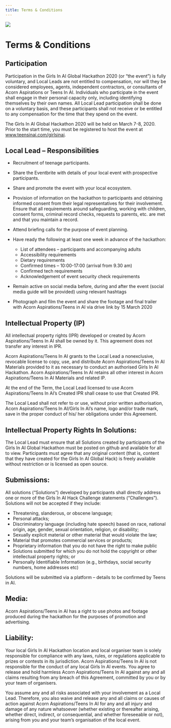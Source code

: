 ```yaml
---
title: Terms & Conditions
---
```

![](/images/girls-in-ai-header.png)

# Terms & Conditions

## Participation

Participation in the Girls In AI Global Hackathon 2020 (or “the event”) is fully voluntary, and Local Leads are not entitled to compensation, nor will they be considered employees, agents, independent contractors, or consultants of Acorn Aspirations or Teens In AI. Individuals who participate in the event shall engage in their personal capacity only, including identifying themselves by their own names. All Local Lead participation shall be done on a voluntary basis, and these participants shall not receive or be entitled to any compensation for the time that they spend on the event.

The Girls In AI Global Hackathon 2020 will be held on March 7-8, 2020. Prior to the start time, you must be registered to host the event at  www.teensinai.com/girlsinai.

## Local Lead – Responsibilities

* Recruitment of teenage participants.
* Share the Eventbrite with details of your local event with prospective participants.
* Share and promote the event with your local ecosystem.
* Provision of information on the hackathon to participants and obtaining informed consent from their legal representatives for their involvement. Ensure that all requirements around safeguarding, working with children, consent forms, criminal record checks, requests to parents, etc. are met and that you maintain a record.
* Attend briefing calls for the purpose of event planning.
* Have ready the following at least one week in advance of the hackathon:

  * List of attendees – participants and accompanying adults
  * Accessibility requirements
  * Dietary requirements
  * Confirmed times – 10:00-17:00 (arrival from 9.30 am)
  * Confirmed tech requirements
  * Acknowledgement of event security check requirements
* Remain active on social media before, during and after the event (social media guide will be provided) using relevant hashtags
* Photograph and film the event and share the footage and final trailer with Acorn Aspirations/Teens in AI via drive link by 15 March 2020

## Intellectual Property (IP)

All intellectual property rights (IPR) developed or created by Acorn Aspirations/Teens In AI shall be owned by it. This agreement does not transfer any interest in IPR.  

Acorn Aspirations/Teens In AI grants to the Local Lead a nonexclusive, revocable license to copy, use, and distribute Acorn Aspirations/Teens In AI Materials provided to it as necessary to conduct an authorised Girls In AI Hackathon. Acorn Aspirations/Teens In AI retains all other interest in Acorn Aspirations/Teens In AI Materials and related IP.

At the end of the Term, the Local Lead licensed to use Acorn Aspirations/Teens In AI’s Created IPR shall cease to use that Created IPR.

The Local Lead shall not refer to or use, without prior written authorisation, Acorn Aspirations/Teens In AI/Girls In AI’s name, logo and/or trade mark, save in the proper conduct of his/ her obligations under this Agreement.  

## Intellectual Property Rights In Solutions:

The Local Lead must ensure that all Solutions created by participants of the Girls In AI Global Hackathon must be posted on github and available for all to view. Participants must agree that any original content (that is, content that they have created for the Girls In AI Global Hack) is freely available without restriction or is licensed as open source.

## Submissions:

All solutions (“Solutions”) developed by participants shall directly address one or more of the Girls In AI Hack Challenge statements (“Challenges”). Solutions will not be accepted if they include:

* Threatening, slanderous, or obscene language;
* Personal attacks;
* Discriminatory language (including hate speech) based on race, national origin, age, gender, sexual orientation, religion, or disability;
* Sexually explicit material or other material that would violate the law;
* Material that promotes commercial services or products;
* Proprietary information that you do not have the right to make public
* Solutions submitted for which you do not hold the copyright or other intellectual property rights; or
* Personally Identifiable Information (e.g., birthdays, social security numbers, home addresses etc)

Solutions will be submitted via a platform – details to be confirmed by Teens in AI.

## Media:

Acorn Aspirations/Teens in AI has a right to use photos and footage produced during the hackathon for the purposes of promotion and advertising. 

## Liability:

Your local Girls In AI Hackathon location and local organiser team is solely responsible for compliance with any laws, rules, or regulations applicable to prizes or contests in its jurisdiction. Acorn Aspirations/Teens In AI is not responsible for the conduct of any local Girls In AI events. You agree to release and hold harmless Acorn Aspirations/Teens In AI against any and all claims resulting from any breach of this Agreement, committed by you or by your team of organisers.

You assume any and all risks associated with your involvement as a Local Lead. Therefore, you also waive and release any and all claims or causes of action against Acorn Aspirations/Teens In AI for any and all injury and damage of any nature whatsoever (whether existing or thereafter arising, whether direct, indirect, or consequential, and whether foreseeable or not), arising from you and your team’s organisation of the local event.
